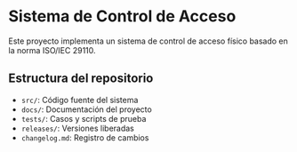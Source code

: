 # Sistema de Control de Acceso

Este proyecto implementa un sistema de control de acceso físico basado en la norma ISO/IEC 29110.

## Estructura del repositorio
- `src/`: Código fuente del sistema
- `docs/`: Documentación del proyecto
- `tests/`: Casos y scripts de prueba
- `releases/`: Versiones liberadas
- `changelog.md`: Registro de cambios
